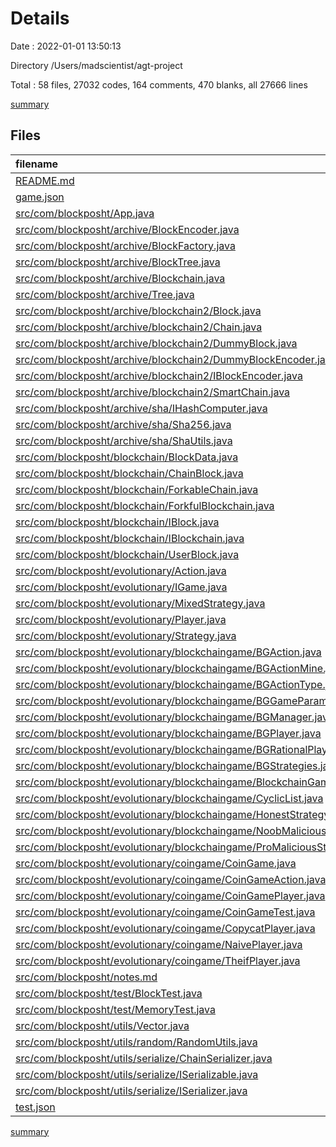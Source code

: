 # Details

Date : 2022-01-01 13:50:13

Directory /Users/madscientist/agt-project

Total : 58 files,  27032 codes, 164 comments, 470 blanks, all 27666 lines

[summary](results.md)

## Files
| filename | language | code | comment | blank | total |
| :--- | :--- | ---: | ---: | ---: | ---: |
| [README.md](/README.md) | Markdown | 1 | 0 | 0 | 1 |
| [game.json](/game.json) | JSON | 25,648 | 0 | 0 | 25,648 |
| [src/com/blockposht/App.java](/src/com/blockposht/App.java) | Java | 5 | 0 | 3 | 8 |
| [src/com/blockposht/archive/BlockEncoder.java](/src/com/blockposht/archive/BlockEncoder.java) | Java | 1 | 9 | 5 | 15 |
| [src/com/blockposht/archive/BlockFactory.java](/src/com/blockposht/archive/BlockFactory.java) | Java | 0 | 18 | 8 | 26 |
| [src/com/blockposht/archive/BlockTree.java](/src/com/blockposht/archive/BlockTree.java) | Java | 0 | 7 | 4 | 11 |
| [src/com/blockposht/archive/Blockchain.java](/src/com/blockposht/archive/Blockchain.java) | Java | 0 | 49 | 14 | 63 |
| [src/com/blockposht/archive/Tree.java](/src/com/blockposht/archive/Tree.java) | Java | 0 | 28 | 12 | 40 |
| [src/com/blockposht/archive/blockchain2/Block.java](/src/com/blockposht/archive/blockchain2/Block.java) | Java | 34 | 0 | 10 | 44 |
| [src/com/blockposht/archive/blockchain2/Chain.java](/src/com/blockposht/archive/blockchain2/Chain.java) | Java | 58 | 1 | 15 | 74 |
| [src/com/blockposht/archive/blockchain2/DummyBlock.java](/src/com/blockposht/archive/blockchain2/DummyBlock.java) | Java | 8 | 0 | 4 | 12 |
| [src/com/blockposht/archive/blockchain2/DummyBlockEncoder.java](/src/com/blockposht/archive/blockchain2/DummyBlockEncoder.java) | Java | 6 | 0 | 2 | 8 |
| [src/com/blockposht/archive/blockchain2/IBlockEncoder.java](/src/com/blockposht/archive/blockchain2/IBlockEncoder.java) | Java | 4 | 0 | 2 | 6 |
| [src/com/blockposht/archive/blockchain2/SmartChain.java](/src/com/blockposht/archive/blockchain2/SmartChain.java) | Java | 6 | 0 | 3 | 9 |
| [src/com/blockposht/archive/sha/IHashComputer.java](/src/com/blockposht/archive/sha/IHashComputer.java) | Java | 4 | 0 | 2 | 6 |
| [src/com/blockposht/archive/sha/Sha256.java](/src/com/blockposht/archive/sha/Sha256.java) | Java | 15 | 0 | 9 | 24 |
| [src/com/blockposht/archive/sha/ShaUtils.java](/src/com/blockposht/archive/sha/ShaUtils.java) | Java | 22 | 4 | 6 | 32 |
| [src/com/blockposht/blockchain/BlockData.java](/src/com/blockposht/blockchain/BlockData.java) | Java | 21 | 0 | 8 | 29 |
| [src/com/blockposht/blockchain/ChainBlock.java](/src/com/blockposht/blockchain/ChainBlock.java) | Java | 59 | 1 | 15 | 75 |
| [src/com/blockposht/blockchain/ForkableChain.java](/src/com/blockposht/blockchain/ForkableChain.java) | Java | 76 | 3 | 22 | 101 |
| [src/com/blockposht/blockchain/ForkfulBlockchain.java](/src/com/blockposht/blockchain/ForkfulBlockchain.java) | Java | 87 | 3 | 21 | 111 |
| [src/com/blockposht/blockchain/IBlock.java](/src/com/blockposht/blockchain/IBlock.java) | Java | 10 | 0 | 4 | 14 |
| [src/com/blockposht/blockchain/IBlockchain.java](/src/com/blockposht/blockchain/IBlockchain.java) | Java | 4 | 0 | 2 | 6 |
| [src/com/blockposht/blockchain/UserBlock.java](/src/com/blockposht/blockchain/UserBlock.java) | Java | 34 | 1 | 11 | 46 |
| [src/com/blockposht/evolutionary/Action.java](/src/com/blockposht/evolutionary/Action.java) | Java | 3 | 0 | 3 | 6 |
| [src/com/blockposht/evolutionary/IGame.java](/src/com/blockposht/evolutionary/IGame.java) | Java | 6 | 0 | 3 | 9 |
| [src/com/blockposht/evolutionary/MixedStrategy.java](/src/com/blockposht/evolutionary/MixedStrategy.java) | Java | 13 | 1 | 5 | 19 |
| [src/com/blockposht/evolutionary/Player.java](/src/com/blockposht/evolutionary/Player.java) | Java | 17 | 3 | 6 | 26 |
| [src/com/blockposht/evolutionary/Strategy.java](/src/com/blockposht/evolutionary/Strategy.java) | Java | 18 | 0 | 5 | 23 |
| [src/com/blockposht/evolutionary/blockchaingame/BGAction.java](/src/com/blockposht/evolutionary/blockchaingame/BGAction.java) | Java | 11 | 0 | 5 | 16 |
| [src/com/blockposht/evolutionary/blockchaingame/BGActionMine.java](/src/com/blockposht/evolutionary/blockchaingame/BGActionMine.java) | Java | 30 | 0 | 9 | 39 |
| [src/com/blockposht/evolutionary/blockchaingame/BGActionType.java](/src/com/blockposht/evolutionary/blockchaingame/BGActionType.java) | Java | 4 | 0 | 2 | 6 |
| [src/com/blockposht/evolutionary/blockchaingame/BGGameParameters.java](/src/com/blockposht/evolutionary/blockchaingame/BGGameParameters.java) | Java | 19 | 0 | 9 | 28 |
| [src/com/blockposht/evolutionary/blockchaingame/BGManager.java](/src/com/blockposht/evolutionary/blockchaingame/BGManager.java) | Java | 40 | 12 | 16 | 68 |
| [src/com/blockposht/evolutionary/blockchaingame/BGPlayer.java](/src/com/blockposht/evolutionary/blockchaingame/BGPlayer.java) | Java | 22 | 2 | 9 | 33 |
| [src/com/blockposht/evolutionary/blockchaingame/BGRationalPlayer.java](/src/com/blockposht/evolutionary/blockchaingame/BGRationalPlayer.java) | Java | 106 | 7 | 28 | 141 |
| [src/com/blockposht/evolutionary/blockchaingame/BGStrategies.java](/src/com/blockposht/evolutionary/blockchaingame/BGStrategies.java) | Java | 10 | 0 | 5 | 15 |
| [src/com/blockposht/evolutionary/blockchaingame/BlockchainGame.java](/src/com/blockposht/evolutionary/blockchaingame/BlockchainGame.java) | Java | 96 | 3 | 24 | 123 |
| [src/com/blockposht/evolutionary/blockchaingame/CyclicList.java](/src/com/blockposht/evolutionary/blockchaingame/CyclicList.java) | Java | 30 | 0 | 7 | 37 |
| [src/com/blockposht/evolutionary/blockchaingame/HonestStrategy.java](/src/com/blockposht/evolutionary/blockchaingame/HonestStrategy.java) | Java | 30 | 1 | 11 | 42 |
| [src/com/blockposht/evolutionary/blockchaingame/NoobMaliciousStrategy.java](/src/com/blockposht/evolutionary/blockchaingame/NoobMaliciousStrategy.java) | Java | 19 | 5 | 5 | 29 |
| [src/com/blockposht/evolutionary/blockchaingame/ProMaliciousStrategy.java](/src/com/blockposht/evolutionary/blockchaingame/ProMaliciousStrategy.java) | Java | 40 | 0 | 10 | 50 |
| [src/com/blockposht/evolutionary/coingame/CoinGame.java](/src/com/blockposht/evolutionary/coingame/CoinGame.java) | Java | 69 | 0 | 15 | 84 |
| [src/com/blockposht/evolutionary/coingame/CoinGameAction.java](/src/com/blockposht/evolutionary/coingame/CoinGameAction.java) | Java | 17 | 0 | 7 | 24 |
| [src/com/blockposht/evolutionary/coingame/CoinGamePlayer.java](/src/com/blockposht/evolutionary/coingame/CoinGamePlayer.java) | Java | 22 | 0 | 8 | 30 |
| [src/com/blockposht/evolutionary/coingame/CoinGameTest.java](/src/com/blockposht/evolutionary/coingame/CoinGameTest.java) | Java | 14 | 0 | 7 | 21 |
| [src/com/blockposht/evolutionary/coingame/CopycatPlayer.java](/src/com/blockposht/evolutionary/coingame/CopycatPlayer.java) | Java | 20 | 0 | 7 | 27 |
| [src/com/blockposht/evolutionary/coingame/NaivePlayer.java](/src/com/blockposht/evolutionary/coingame/NaivePlayer.java) | Java | 12 | 0 | 6 | 18 |
| [src/com/blockposht/evolutionary/coingame/TheifPlayer.java](/src/com/blockposht/evolutionary/coingame/TheifPlayer.java) | Java | 12 | 0 | 5 | 17 |
| [src/com/blockposht/notes.md](/src/com/blockposht/notes.md) | Markdown | 4 | 0 | 1 | 5 |
| [src/com/blockposht/test/BlockTest.java](/src/com/blockposht/test/BlockTest.java) | Java | 16 | 0 | 3 | 19 |
| [src/com/blockposht/test/MemoryTest.java](/src/com/blockposht/test/MemoryTest.java) | Java | 15 | 0 | 7 | 22 |
| [src/com/blockposht/utils/Vector.java](/src/com/blockposht/utils/Vector.java) | Java | 92 | 0 | 25 | 117 |
| [src/com/blockposht/utils/random/RandomUtils.java](/src/com/blockposht/utils/random/RandomUtils.java) | Java | 29 | 0 | 11 | 40 |
| [src/com/blockposht/utils/serialize/ChainSerializer.java](/src/com/blockposht/utils/serialize/ChainSerializer.java) | Java | 72 | 5 | 16 | 93 |
| [src/com/blockposht/utils/serialize/ISerializable.java](/src/com/blockposht/utils/serialize/ISerializable.java) | Java | 5 | 0 | 3 | 8 |
| [src/com/blockposht/utils/serialize/ISerializer.java](/src/com/blockposht/utils/serialize/ISerializer.java) | Java | 13 | 1 | 5 | 19 |
| [test.json](/test.json) | JSON | 3 | 0 | 0 | 3 |

[summary](results.md)